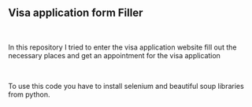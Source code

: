 <h2>Visa application form Filler</h2><br>
<p>In this repository I tried to enter the visa application website fill out the necessary places and get an appointment for the visa application</p><br>
<p> To use this code you have to install selenium and beautiful soup libraries from python.</p>
